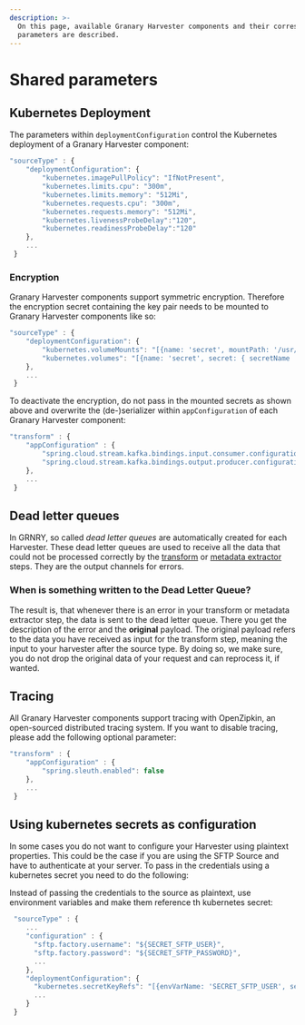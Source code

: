 ```yaml
---
description: >-
  On this page, available Granary Harvester components and their corresponding
  parameters are described.
---
```


# Shared parameters

## Kubernetes Deployment

The parameters within `deploymentConfiguration` control the Kubernetes deployment of a Granary Harvester component:

```javascript
"sourceType" : {
    "deploymentConfiguration": {
        "kubernetes.imagePullPolicy": "IfNotPresent",
        "kubernetes.limits.cpu": "300m",
        "kubernetes.limits.memory": "512Mi",
        "kubernetes.requests.cpu": "300m",
        "kubernetes.requests.memory": "512Mi",
        "kubernetes.livenessProbeDelay":"120",
        "kubernetes.readinessProbeDelay":"120"
    },
    ...
 }
```

### Encryption

Granary Harvester components support symmetric encryption. Therefore the encryption secret containing the key pair needs to be mounted to Granary Harvester components like so:

```javascript
"sourceType" : {
    "deploymentConfiguration": {
        "kubernetes.volumeMounts": "[{name: 'secret', mountPath: '/usr/src/app/rsa_privatekey.key' , subPath: 'rsa_privatekey.key' , readOnly : 'true' },{name: 'secret', mountPath: '/usr/src/app/rsa_publickey.key' , subPath: 'rsa_publickey.key' , readOnly : 'true' }]",
        "kubernetes.volumes": "[{name: 'secret', secret: { secretName : 'grnry-base-encryption-token' , defaultMode : '256' }}]"
    },
    ...
 }
```

To deactivate the encryption, do not pass in the mounted secrets as shown above and overwrite the (de-)serializer within `appConfiguration` of each Granary Harvester component:

```javascript
"transform" : {
    "appConfiguration" : {
        "spring.cloud.stream.kafka.bindings.input.consumer.configuration.value.deserializer":"org.apache.kafka.common.serialization.ByteArrayDeserializer",
        "spring.cloud.stream.kafka.bindings.output.producer.configuration.value.serializer":"org.apache.kafka.common.serialization.ByteArraySerializer"
    },
    ...
 }
```

## Dead letter queues

In GRNRY, so called _dead letter queues_ are automatically created for each Harvester. These dead letter queues are used to receive all the data that could not be processed correctly by the [transform](scriptable-transform.md) or [metadata extractor](metadata-extractor.md) steps. They are the output channels for errors.

### When is something written to the Dead Letter Queue?

The result is, that whenever there is an error in your transform or metadata extractor step, the data is sent to the dead letter queue. There you get the description of the error and the **original** payload. The original payload refers to the data you have received as input for the transform step, meaning the input to your harvester after the source type. By doing so, we make sure, you do not drop the original data of your request and can reprocess it, if wanted.

## Tracing

All Granary Harvester components support tracing with OpenZipkin, an open-sourced distributed tracing system. If you want to disable tracing, please add the following optional parameter:

```javascript
"transform" : {
    "appConfiguration" : {
        "spring.sleuth.enabled": false
    },
    ...
 }
```

## Using kubernetes secrets as configuration

In some cases you do not want to configure your Harvester using plaintext properties. This could be the case if you are using the SFTP Source and have to authenticate at your server. To pass in the credentials using a kubernetes secret you need to do the following:

Instead of passing the credentials to the source as plaintext, use environment variables and make them reference th kubernetes secret:

```javascript
 "sourceType" : {
    ...
    "configuration" : {
      "sftp.factory.username": "${SECRET_SFTP_USER}",
      "sftp.factory.password": "${SECRET_SFTP_PASSWORD}",
      ...
    },
    "deploymentConfiguration": {
      "kubernetes.secretKeyRefs": "[{envVarName: 'SECRET_SFTP_USER', secretName: 'sftp-secret', dataKey: 'user'},{envVarName: 'SECRET_SFTP_PASSWORD', secretName: 'sftp-secret', dataKey: 'password'}]",
      ...
    }
 }
```

